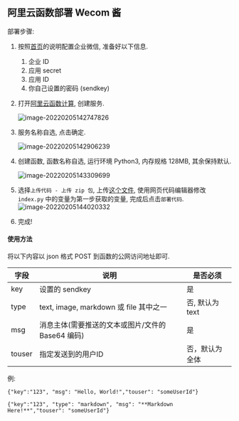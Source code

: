 ## 阿里云函数部署 Wecom 酱

部署步骤:

1. 按照[首页](https://github.com/easychen/wecomchan)的说明配置企业微信, 准备好以下信息.
   1. 企业 ID
   2. 应用 secret
   3. 应用 ID
   4. 你自己设置的密码 (sendkey)

2. 打开[阿里云函数计算](https://fcnext.console.aliyun.com/overview), 创建服务.

   ![image-20220205142747826](pic/image-20220205142747826.png)

3. 服务名称自选, 点击确定.

   ![image-20220205142906239](pic/image-20220205142906239.png)

4. 创建函数, 函数名称自选, 运行环境 Python3, 内存规格 128MB, 其余保持默认.

   ![image-20220205143309699](pic/image-20220205143309699.png)

5. 选择`上传代码 - 上传 zip 包`, 上传[这个文件](main-code.zip), 使用网页代码编辑器修改 `index.py` 中的变量为第一步获取的变量, 完成后点击`部署代码`.![image-20220205144020332](pic/image-20220205144020332.png)

6. 完成!

#### 使用方法

将以下内容以 json 格式 POST 到函数的公网访问地址即可.

| 字段  | 说明                                              | 是否必须        |
| ----- | ------------------------------------------------- | --------------- |
| key   | 设置的 sendkey                                    | 是              |
| type  | text, image, markdown 或 file 其中之一            | 否, 默认为 text |
| msg   | 消息主体(需要推送的文本或图片/文件的 Base64 编码) | 是              |
| touser| 指定发送到的用户ID                                | 否，默认为全体  |

例:

```
{"key":"123", "msg": "Hello, World!","touser": "someUserId"}
```

```
{"key":"123", "type": "markdown", "msg": "**Markdown Here!**","touser": "someUserId"}
```

